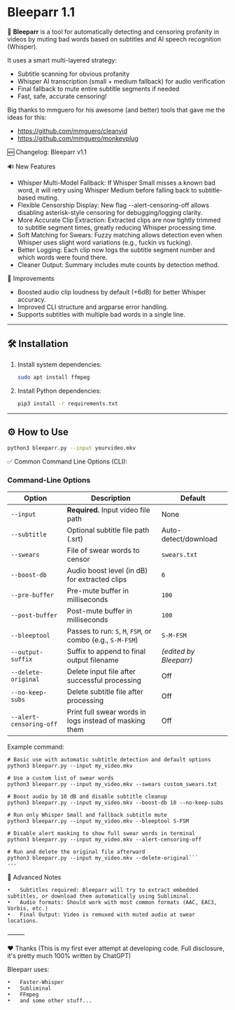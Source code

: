 # Bleeparr 1.1


🚀  **Bleeparr** is a tool for automatically detecting and censoring profanity in videos by muting bad words based on subtitles and AI speech recognition (Whisper).

It uses a smart multi-layered strategy:
- Subtitle scanning for obvious profanity
- Whisper AI transcription (small + medium fallback) for audio verification
- Final fallback to mute entire subtitle segments if needed
- Fast, safe, accurate censoring!

Big thanks to mmguero for his awesome (and better) tools that gave me the ideas for this:
- https://github.com/mmguero/cleanvid
- https://github.com/mmguero/monkeyplug

🆕 Changelog: Bleeparr v1.1

🔊 New Features
- Whisper Multi-Model Fallback: If Whisper Small misses a known bad word, it will retry using Whisper Medium before falling back to subtitle-based muting.
- Flexible Censorship Display: New flag --alert-censoring-off allows disabling asterisk-style censoring for debugging/logging clarity.
- More Accurate Clip Extraction: Extracted clips are now tightly trimmed to subtitle segment times, greatly reducing Whisper processing time.
- Soft Matching for Swears: Fuzzy matching allows detection even when Whisper uses slight word variations (e.g., fuckin vs fucking).
- Better Logging: Each clip now logs the subtitle segment number and which words were found there.
- Cleaner Output: Summary includes mute counts by detection method.

🧰 Improvements
- Boosted audio clip loudness by default (+6dB) for better Whisper accuracy.
- Improved CLI structure and argparse error handling.
- Supports subtitles with multiple bad words in a single line.
---

## 🛠 Installation

1. Install system dependencies:
   ```bash
   sudo apt install ffmpeg

2. Install Python dependencies:
   ```bash
   pip3 install -r requirements.txt

---

## ⚙️ How to Use

   ```bash
   python3 bleeparr.py --input yourvideo.mkv
   ```


✅ Common Command Line Options (CLI):

### Command-Line Options

| Option                 | Description                                                  | Default                    |
|------------------------|--------------------------------------------------------------|----------------------------|
| `--input`              | **Required.** Input video file path                          | None                       |
| `--subtitle`           | Optional subtitle file path (.srt)                           | Auto-detect/download       |
| `--swears`             | File of swear words to censor                                | `swears.txt`               |
| `--boost-db`           | Audio boost level (in dB) for extracted clips                | `6`                        |
| `--pre-buffer`         | Pre-mute buffer in milliseconds                              | `100`                      |
| `--post-buffer`        | Post-mute buffer in milliseconds                             | `100`                      |
| `--bleeptool`          | Passes to run: `S`, `M`, `FSM`, or combo (e.g., `S-M-FSM`)   | `S-M-FSM`                  |
| `--output-suffix`      | Suffix to append to final output filename                   | *(edited by Bleeparr)*     |
| `--delete-original`    | Delete input file after successful processing                | Off                        |
| `--no-keep-subs`       | Delete subtitle file after processing                        | Off                        |
| `--alert-censoring-off`| Print full swear words in logs instead of masking them       | Off                        |

Example command:
```
# Basic use with automatic subtitle detection and default options
python3 bleeparr.py --input my_video.mkv

# Use a custom list of swear words
python3 bleeparr.py --input my_video.mkv --swears custom_swears.txt

# Boost audio by 10 dB and disable subtitle cleanup
python3 bleeparr.py --input my_video.mkv --boost-db 10 --no-keep-subs

# Run only Whisper Small and fallback subtitle mute
python3 bleeparr.py --input my_video.mkv --bleeptool S-FSM

# Disable alert masking to show full swear words in terminal
python3 bleeparr.py --input my_video.mkv --alert-censoring-off

# Run and delete the original file afterward
python3 bleeparr.py --input my_video.mkv --delete-original```
---
```


🧠 Advanced Notes

	•	Subtitles required: Bleeparr will try to extract embedded subtitles, or download them automatically using Subliminal.
	•	Audio formats: Should work with most common formats (AAC, EAC3, Vorbis, etc.)
	•	Final Output: Video is remuxed with muted audio at swear locations.

⸻

❤️ Thanks (This is my first ever attempt at developing code. Full disclosure, it's pretty much 100% written by ChatGPT)

Bleeparr uses:

	•	Faster-Whisper
	•	Subliminal
	•	FFmpeg
 	•	and some other stuff...
  
